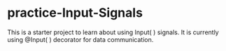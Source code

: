 # practice-Input-Signals
This is a starter project to learn about using Input( ) signals. It is currently using @Input( ) decorator for data communication.
